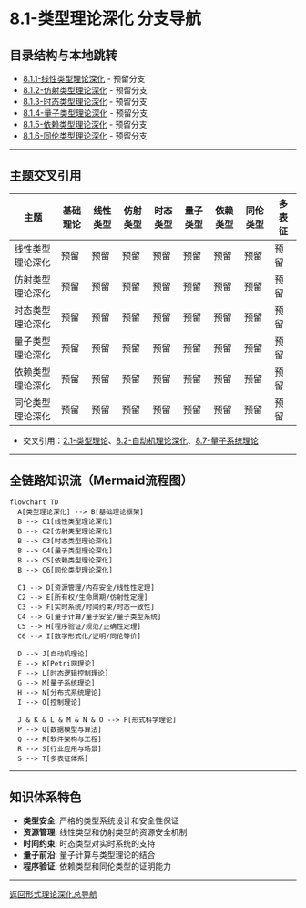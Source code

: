 # 8.1-类型理论深化 分支导航

## 目录结构与本地跳转
- [8.1.1-线性类型理论深化](8.1.1-线性类型理论深化.md) - 预留分支
- [8.1.2-仿射类型理论深化](8.1.2-仿射类型理论深化.md) - 预留分支
- [8.1.3-时态类型理论深化](8.1.3-时态类型理论深化.md) - 预留分支
- [8.1.4-量子类型理论深化](8.1.4-量子类型理论深化.md) - 预留分支
- [8.1.5-依赖类型理论深化](8.1.5-依赖类型理论深化.md) - 预留分支
- [8.1.6-同伦类型理论深化](8.1.6-同伦类型理论深化.md) - 预留分支

---

## 主题交叉引用
| 主题      | 基础理论 | 线性类型 | 仿射类型 | 时态类型 | 量子类型 | 依赖类型 | 同伦类型 | 多表征 |
|-----------|----------|----------|----------|----------|----------|----------|----------|--------|
| 线性类型理论深化| 预留     | 预留     | 预留     | 预留     | 预留     | 预留     | 预留     | 预留   |
| 仿射类型理论深化| 预留     | 预留     | 预留     | 预留     | 预留     | 预留     | 预留     | 预留   |
| 时态类型理论深化| 预留     | 预留     | 预留     | 预留     | 预留     | 预留     | 预留     | 预留   |
| 量子类型理论深化| 预留     | 预留     | 预留     | 预留     | 预留     | 预留     | 预留     | 预留   |
| 依赖类型理论深化| 预留     | 预留     | 预留     | 预留     | 预留     | 预留     | 预留     | 预留   |
| 同伦类型理论深化| 预留     | 预留     | 预留     | 预留     | 预留     | 预留     | 预留     | 预留   |

- 交叉引用：[2.1-类型理论](../2-形式科学理论/2.1-类型理论/README.md)、[8.2-自动机理论深化](../8.2-自动机理论深化/README.md)、[8.7-量子系统理论](../8.7-量子系统理论/README.md)

---

## 全链路知识流（Mermaid流程图）
```mermaid
flowchart TD
  A[类型理论深化] --> B[基础理论框架]
  B --> C1[线性类型理论深化]
  B --> C2[仿射类型理论深化]
  B --> C3[时态类型理论深化]
  B --> C4[量子类型理论深化]
  B --> C5[依赖类型理论深化]
  B --> C6[同伦类型理论深化]
  
  C1 --> D[资源管理/内存安全/线性性定理]
  C2 --> E[所有权/生命周期/仿射性定理]
  C3 --> F[实时系统/时间约束/时态一致性]
  C4 --> G[量子计算/量子安全/量子类型系统]
  C5 --> H[程序验证/规范/正确性定理]
  C6 --> I[数学形式化/证明/同伦等价]
  
  D --> J[自动机理论]
  E --> K[Petri网理论]
  F --> L[时态逻辑控制理论]
  G --> M[量子系统理论]
  H --> N[分布式系统理论]
  I --> O[控制理论]
  
  J & K & L & M & N & O --> P[形式科学理论]
  P --> Q[数据模型与算法]
  Q --> R[软件架构与工程]
  R --> S[行业应用与场景]
  S --> T[多表征体系]
```

---

## 知识体系特色
- **类型安全**: 严格的类型系统设计和安全性保证
- **资源管理**: 线性类型和仿射类型的资源安全机制
- **时间约束**: 时态类型对实时系统的支持
- **量子前沿**: 量子计算与类型理论的结合
- **程序验证**: 依赖类型和同伦类型的证明能力

---

[返回形式理论深化总导航](../README.md) 